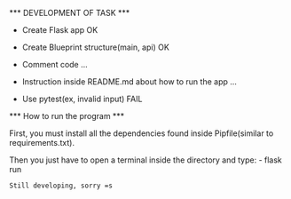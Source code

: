 *** DEVELOPMENT OF TASK ***


- Create Flask app
OK

- Create Blueprint structure(main, api)
OK

- Comment code
...

- Instruction inside README.md about how to run the app
...

- Use pytest(ex, invalid input)
FAIL


*** How to run the program ***


First, you must install all the dependencies found inside Pipfile(similar to requirements.txt).

Then you just have to open a terminal inside the directory and type:
    - flask run

    Still developing, sorry =s